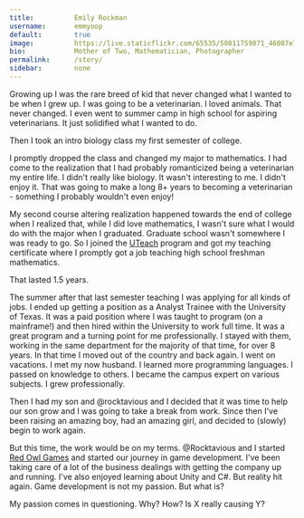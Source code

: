 ```yaml
---
title:          Emily Rockman
username:       emmyoop
default:        true
image:          https://live.staticflickr.com/65535/50811759871_46087e7f0f_b.jpg
bio:            Mother of Two, Mathematician, Photographer
permalink:      /story/
sidebar:        none
---
```



Growing up I was the rare breed of kid that never changed what I wanted to be when I grew up.  I was going to be a veterinarian.  I loved animals.  That never changed.  I even went to summer camp in high school for aspiring veterinarians.  It just solidified what I wanted to do.

Then I took an intro biology class my first semester of college.

I promptly dropped the class and changed my major to mathematics.  I had come to the realization that I had probably romanticized being a veterinarian my entire life.  I didn't really like biology.  It wasn't interesting to me.  I didn't enjoy it.  That was going to make a long 8+ years to becoming a veterinarian - something I probably wouldn't even enjoy!

My second course altering realization happened towards the end of college when I realized that, while I did love mathematics, I wasn't sure what I would do with the major when I graduated.  Graduate school wasn't somewhere I was ready to go.  So I joined the [UTeach]() program and got my teaching certificate where I promptly got a job teaching high school freshman mathematics.

That lasted 1.5 years.

The summer after that last semester teaching I was applying for all kinds of jobs.  I ended up getting a position as a Analyst Trainee with the University of Texas.  It was a paid position where I was taught to program (on a mainframe!) and then hired within the University to work full time.  It was a great program and a turning point for me professionally.  I stayed with them, working in the same department for the majority of that time, for over 8 years.  In that time I moved out of the country and back again.  I went on vacations.  I met my now husband.  I learned more programming languages.  I passed on knowledge to others.  I became the campus expert on various subjects.  I grew professionally.

Then I had my son and @rocktavious and I decided that it was time to help our son grow and I was going to take a break from work.  Since then I've been raising an amazing boy, had an amazing girl, and decided to (slowly) begin to work again.

But this time, the work would be on my terms.  @Rocktavious and I started [Red Owl Games](https://redowlgames.com) and started our journey in game development.  I've been taking care of a lot of the business dealings with getting the company up and running.  I've also enjoyed learning about Unity and C#.  But reality hit again.  Game development is not my passion.  But what is?

My passion comes in questioning.  Why?  How?  Is X really causing Y?

